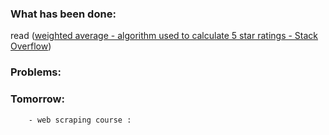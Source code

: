 ### What has been done:
read  ([weighted average - algorithm used to calculate 5 star ratings - Stack Overflow](https://stackoverflow.com/questions/10196579/algorithm-used-to-calculate-5-star-ratings))

### Problems:


### Tomorrow:
		- web scraping course :